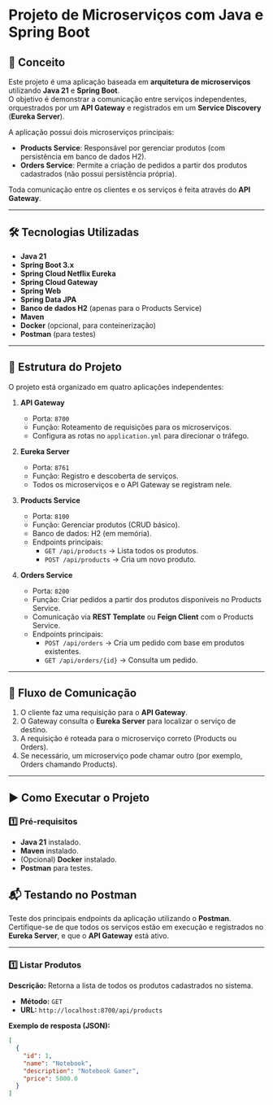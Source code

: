 # Projeto de Microserviços com Java e Spring Boot

## 📌 Conceito
Este projeto é uma aplicação baseada em **arquitetura de microserviços** utilizando **Java 21** e **Spring Boot**.  
O objetivo é demonstrar a comunicação entre serviços independentes, orquestrados por um **API Gateway** e registrados em um **Service Discovery** (**Eureka Server**).  

A aplicação possui dois microserviços principais:
- **Products Service**: Responsável por gerenciar produtos (com persistência em banco de dados H2).
- **Orders Service**: Permite a criação de pedidos a partir dos produtos cadastrados (não possui persistência própria).

Toda comunicação entre os clientes e os serviços é feita através do **API Gateway**.

---

## 🛠 Tecnologias Utilizadas
- **Java 21**
- **Spring Boot 3.x**
- **Spring Cloud Netflix Eureka**
- **Spring Cloud Gateway**
- **Spring Web**
- **Spring Data JPA**
- **Banco de dados H2** (apenas para o Products Service)
- **Maven**
- **Docker** (opcional, para conteinerização)
- **Postman** (para testes)

---

## 📂 Estrutura do Projeto
O projeto está organizado em quatro aplicações independentes:

1. **API Gateway**
   - Porta: `8700`
   - Função: Roteamento de requisições para os microserviços.
   - Configura as rotas no `application.yml` para direcionar o tráfego.

2. **Eureka Server**
   - Porta: `8761`
   - Função: Registro e descoberta de serviços.
   - Todos os microserviços e o API Gateway se registram nele.

3. **Products Service**
   - Porta: `8100`
   - Função: Gerenciar produtos (CRUD básico).
   - Banco de dados: H2 (em memória).
   - Endpoints principais:
     - `GET /api/products` → Lista todos os produtos.
     - `POST /api/products` → Cria um novo produto.

4. **Orders Service**
   - Porta: `8200`
   - Função: Criar pedidos a partir dos produtos disponíveis no Products Service.
   - Comunicação via **REST Template** ou **Feign Client** com o Products Service.
   - Endpoints principais:
     - `POST /api/orders` → Cria um pedido com base em produtos existentes.
     - `GET /api/orders/{id}` → Consulta um pedido.

---

## 🔄 Fluxo de Comunicação
1. O cliente faz uma requisição para o **API Gateway**.
2. O Gateway consulta o **Eureka Server** para localizar o serviço de destino.
3. A requisição é roteada para o microserviço correto (Products ou Orders).
4. Se necessário, um microserviço pode chamar outro (por exemplo, Orders chamando Products).

---

## ▶ Como Executar o Projeto

### 1️⃣ Pré-requisitos
- **Java 21** instalado.
- **Maven** instalado.
- (Opcional) **Docker** instalado.
- **Postman** para testes.

## 📬 Testando no Postman

Teste dos principais endpoints da aplicação utilizando o **Postman**.  
Certifique-se de que todos os serviços estão em execução e registrados no **Eureka Server**, e que o **API Gateway** está ativo.

---

### 1️⃣ Listar Produtos
**Descrição:** Retorna a lista de todos os produtos cadastrados no sistema.  
- **Método:** `GET`  
- **URL:** `http://localhost:8700/api/products`  

**Exemplo de resposta (JSON):**
```json
[
  {
    "id": 1,
    "name": "Notebook",
    "description": "Notebook Gamer",
    "price": 5000.0
  }
]
